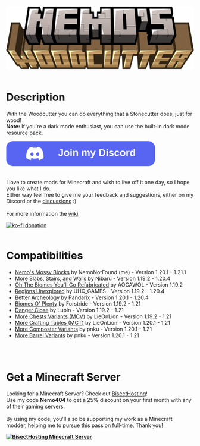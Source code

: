 ![Nemo's Woodcutter](https://github.com/NemoNotFound/NemoNotFound/blob/master/resources/png/nemos-woodcutter-title.png?raw=true)
<br><br>

# Description
With the Woodcutter you can do everything that a Stonecutter does, just for wood!<br>
**Note:** If you're a dark mode enthusiast, you can use the built-in dark mode resource pack.

[![Join my Discord](https://github.com/NemoNotFound/NemoNotFound/blob/master/resources/svg/join_discord_button.svg?raw=true)](https://discord.com/invite/yxs9dga)
<br>
<br>

I love to create mods for Minecraft and wish to live off it one day, so I hope you like what I do. <br>
Either way feel free to give me your feedback and suggestions, either on my Discord or the [discussions](https://github.com/NemoNotFound/NemosWoodcutter/discussions/) :)
<br><br>
For more information the [wiki](https://github.com/NemoNotFound/NemosWoodcutter/wiki).

[![ko-fi donation](https://ko-fi.com/img/githubbutton_sm.svg)](https://ko-fi.com/nemonotfound)
<br>
<br>

# Compatibilities  
- [Nemo's Mossy Blocks](https://www.curseforge.com/minecraft/mc-mods/nemos-mossy-blocks) by NemoNotFound (me) - Version 1.20.1 - 1.21.1
- [More Slabs, Stairs, and Walls](https://www.curseforge.com/minecraft/mc-mods/more-slabs-stairs-and-walls) by Nibaru - Version 1.19.2 - 1.20.4
- [Oh The Biomes You'll Go Refabricated](https://www.curseforge.com/minecraft/mc-mods/oh-the-biomes-youll-go-fabric) by AOCAWOL - Version 1.19.2 
- [Regions Unexplored](https://www.curseforge.com/minecraft/mc-mods/regions-unexplored) by UHQ_GAMES - Version 1.19.2 - 1.20.4 
- [Better Archeology](https://www.curseforge.com/minecraft/mc-mods/better-archeology) by Pandarix - Version 1.20.1 - 1.20.4 
- [Biomes O' Plenty](https://www.curseforge.com/minecraft/mc-mods/biomes-o-plenty) by Forstride - Version 1.19.2 - 1.21 
- [Danger Close](https://www.curseforge.com/minecraft/mc-mods/danger-close) by Lupin - Version 1.19.2 - 1.21 
- [More Chests Variants (MCV)](https://modrinth.com/mod/more-chest-variants-lieonlion) by LieOnLion - Version 1.19.2 - 1.21 
- [More Crafting Tables (MCT)](https://modrinth.com/mod/more-crafting-tables-lieonlion) by LieOnLion - Version 1.20.1 - 1.21 
- [More Composter Variants](https://modrinth.com/mod/more-composter-variants) by pnku - Version 1.20.1 - 1.21 
- [More Barrel Variants](https://modrinth.com/mod/more-barrel-variants) by pnku - Version 1.20.1 - 1.21
<br>
<br>

# Get a Minecraft Server
Looking for a Minecraft Server? Check out [BisectHosting](https://bisecthosting.com/Nemo404)! <br>
Use my code **Nemo404** to get a 25% discount on your first month with any of their gaming servers. <br><br>
By using my code, you'll also be supporting my work as a Minecraft modder, helping me to pursue this passion full-time. Thank you!

[**![BisectHosting Minecraft Server](https://www.bisecthosting.com/partners/custom-banners/e6d95b5e-b7fb-47eb-ad78-4dc6071a6171.png)**](https://bisecthosting.com/Nemo404)
